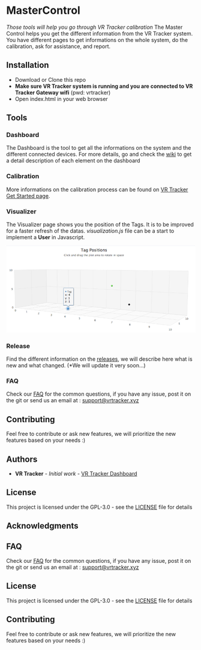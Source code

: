 # MasterControl

*Those tools will help you go through VR Tracker calibration*
The Master Control helps you get the different information from the VR Tracker system. You have different pages to get informations on the whole system, do the calibration, ask for assistance, and report.

## Installation
* Download or Clone this repo
* **Make sure VR Tracker system is running and you are connected to VR Tracker Gateway wifi** (pwd: vrtracker)
* Open index.html in your web browser

## Tools
### Dashboard
The Dashboard is the tool to get all the informations on the system and the different connected devices. For more details, go and check the [wiki](https://github.com/VR-Tracker/Master-Control/wiki/Dashboard) to get a detail description of each element on the dashboard

### Calibration
More informations on the calibration process can be found on [VR Tracker Get Started page](https://vrtracker.xyz/getstarted/).

### Visualizer
The Visualizer page shows you the position of the Tags. It is to be improved for a faster refresh of the datas.
*visualization.js* file can be a start to implement a **User** in Javascript.

![Visualizer](/img/visualizer.png)

### Release
Find the different information on the [releases](https://github.com/VR-Tracker/Master-Control/releases), we will describe here what is new and what changed. (*We will update it very soon...)

### FAQ
Check our [FAQ](https://vrtracker.xyz/faq/) for the common questions, if you have any issue, post it on the git or send us an email at : support@vrtracker.xyz

## Contributing

Feel free to contribute or ask new features, we will prioritize the new features based on your needs :)

## Authors

* **VR Tracker** - *Initial work* - [VR Tracker Dashboard](https://github.com/VR-Tracker/Master-Control)

## License

This project is licensed under the GPL-3.0 - see the [LICENSE](https://github.com/VR-Tracker/Master-Control/blob/master/LICENSE) file for details

## Acknowledgments

## FAQ
Check our [FAQ](https://vrtracker.xyz/faq/) for the common questions, if you have any issue, post it on the git or send us an email at : support@vrtracker.xyz

## License
This project is licensed under the GPL-3.0 - see the [LICENSE](https://github.com/VR-Tracker/Plugins/blob/master/LICENSE) file for details

## Contributing
Feel free to contribute or ask new features, we will prioritize the new features based on your needs :)
